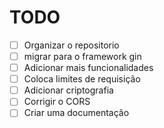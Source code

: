 # TODO
- [ ] Organizar o repositorio
- [ ] migrar para o framework gin
- [ ] Adicionar mais funcionalidades
- [ ] Coloca limites de requisição
- [ ] Adicionar criptografia
- [ ] Corrigir o CORS
- [ ] Criar uma documentação
